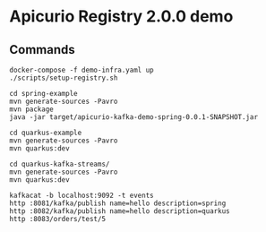 # Apicurio Registry 2.0.0 demo

## Commands

```
docker-compose -f demo-infra.yaml up
./scripts/setup-registry.sh
```

```
cd spring-example
mvn generate-sources -Pavro
mvn package
java -jar target/apicurio-kafka-demo-spring-0.0.1-SNAPSHOT.jar
```

```
cd quarkus-example
mvn generate-sources -Pavro
mvn quarkus:dev
```

```
cd quarkus-kafka-streams/
mvn generate-sources -Pavro
mvn quarkus:dev
```

```
kafkacat -b localhost:9092 -t events
http :8081/kafka/publish name=hello description=spring
http :8082/kafka/publish name=hello description=quarkus
http :8083/orders/test/5
```